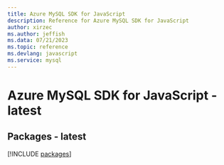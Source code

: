 ```yaml
---
title: Azure MySQL SDK for JavaScript
description: Reference for Azure MySQL SDK for JavaScript
author: xirzec
ms.author: jeffish
ms.data: 07/21/2023
ms.topic: reference
ms.devlang: javascript
ms.service: mysql
---
```

# Azure MySQL SDK for JavaScript - latest
## Packages - latest
[!INCLUDE [packages](mysql-index.md)]